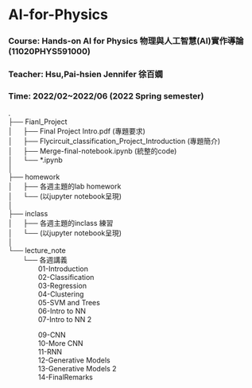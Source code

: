 # AI-for-Physics

### **Course**: Hands-on AI for Physics 物理與人工智慧(AI)實作導論 (11020PHYS591000)
### **Teacher**: Hsu,Pai-hsien Jennifer 徐百嫻
### **Time**: 2022/02~2022/06 (2022 Spring semester)

.  
├── Fianl_Project  
│&emsp;&ensp;├── Final Project Intro.pdf (專題要求)  
│&emsp;&ensp;├── Flycircuit_classification_Project_Introduction (專題簡介)   
│&emsp;&ensp;├── Merge-final-notebook.ipynb (統整的code)  
│&emsp;&ensp;└── \*.ipynb  
│  
├── homework   
│&emsp;&ensp;├── 各週主題的lab homework  
│&emsp;&ensp;└── (以jupyter notebook呈現)  
│  
├── inclass  
│&emsp;&ensp;├── 各週主題的inclass 練習  
│&emsp;&ensp;└── (以jupyter notebook呈現)  
│  
└── lecture_note  
&emsp;&ensp;&nbsp; └── 各週講義  
&emsp;&emsp;&emsp;&emsp; 01-Introduction  
&emsp;&emsp;&emsp;&emsp; 02-Classification  
&emsp;&emsp;&emsp;&emsp; 03-Regression  
&emsp;&emsp;&emsp;&emsp; 04-Clustering  
&emsp;&emsp;&emsp;&emsp; 05-SVM and Trees  
&emsp;&emsp;&emsp;&emsp; 06-Intro to NN  
&emsp;&emsp;&emsp;&emsp; 07-Intro to NN 2  
  
&emsp;&emsp;&emsp;&emsp; 09-CNN  
&emsp;&emsp;&emsp;&emsp; 10-More CNN  
&emsp;&emsp;&emsp;&emsp; 11-RNN  
&emsp;&emsp;&emsp;&emsp; 12-Generative Models  
&emsp;&emsp;&emsp;&emsp; 13-Generative Models 2  
&emsp;&emsp;&emsp;&emsp; 14-FinalRemarks

